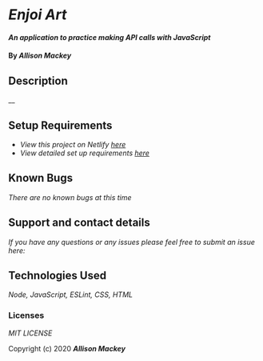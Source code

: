 # _Enjoi Art_

#### _An application to practice making API calls with JavaScript_

#### By _**Allison Mackey**_

## Description

__ 

## Setup Requirements

* _View this project on Netlify [here](https://jolly-carson-8c570e.netlify.app/)_
* _View detailed set up requirements [here](INSTALL.md)_

## Known Bugs

_There are no known bugs at this time_

## Support and contact details

_If you have any questions or any issues please feel free to submit an issue here:_

## Technologies Used

_Node, JavaScript, ESLint, CSS, HTML_ 


### Licenses
*MIT LICENSE*

Copyright (c) 2020 **_Allison Mackey_**
